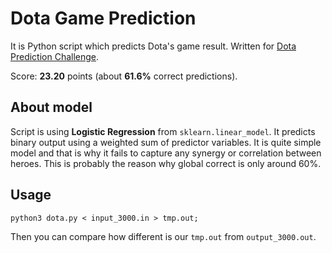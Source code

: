 # Dota Game Prediction

It is Python script which predicts Dota's game result. Written for [Dota Prediction Challenge](https://www.hackerrank.com/challenges/dota2prediction/).

Score: **23.20** points (about **61.6%** correct predictions).

## About model

Script is using **Logistic Regression** from `sklearn.linear_model`. It predicts binary output using a weighted sum of predictor variables.
It is quite simple model and that is why it fails to capture any synergy or correlation between heroes.
This is probably the reason why global correct is only around 60%.

## Usage

	python3 dota.py < input_3000.in > tmp.out;

Then you can compare how different is our `tmp.out` from `output_3000.out`.
